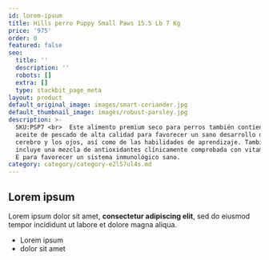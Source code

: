 ```yaml
---
id: lorem-ipsum
title: Hills perro Puppy Small Paws 15.5 Lb 7 Kg
price: '975'
order: 0
featured: false
seo:
  title: ''
  description: ''
  robots: []
  extra: []
  type: stackbit_page_meta
layout: product
default_original_image: images/smart-coriander.jpg
default_thumbnail_image: images/robust-parsley.jpg
description: >-
  SKU:PSP7 <br>  Este alimento premium seco para perros también contiene DHA de
  aceite de pescado de alta calidad para favorecer un sano desarrollo del
  cerebro y los ojos, así como de las habilidades de aprendizaje. También
  incluye una mezcla de antioxidantes clínicamente comprobada con vitaminas C y
  E para favorecer un sistema inmunológico sano. 
category: category/category-e2l57ul4s.md
---
```

## Lorem ipsum

Lorem ipsum dolor sit amet, **consectetur adipiscing elit**, sed do eiusmod tempor incididunt ut labore et dolore magna aliqua.

- Lorem ipsum
- dolor sit amet